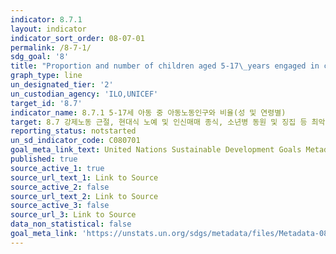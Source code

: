 ```yaml
---
indicator: 8.7.1
layout: indicator
indicator_sort_order: 08-07-01
permalink: /8-7-1/
sdg_goal: '8'
title: "Proportion and number of children aged 5‑17\_years engaged in child labour, by sex and age"
graph_type: line
un_designated_tier: '2'
un_custodian_agency: 'ILO,UNICEF'
target_id: '8.7'
indicator_name: 8.7.1 5-17세 아동 중 아동노동인구와 비율(성 및 연령별)
target: 8.7 강제노동 근절, 현대식 노예 및 인신매매 종식, 소년병 동원 및 징집 등 최악의 아동 노동 형태 금지 및 근절. 2025년까지 모든 형태의 아동 노동 근절 
reporting_status: notstarted
un_sd_indicator_code: C080701
goal_meta_link_text: United Nations Sustainable Development Goals Metadata (pdf 525kB)
published: true
source_active_1: true
source_url_text_1: Link to Source
source_active_2: false
source_url_text_2: Link to Source
source_active_3: false
source_url_3: Link to Source
data_non_statistical: false
goal_meta_link: 'https://unstats.un.org/sdgs/metadata/files/Metadata-08-07-01.pdf'
---
```

